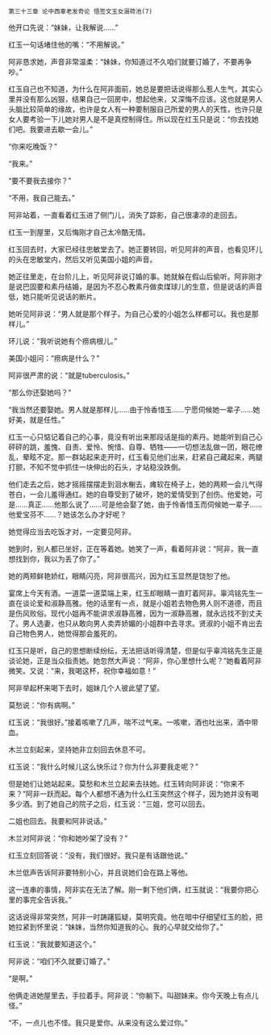    第三十三章 论中西辜老发奇论 悟签文玉女溺荷池(7) 

   他开口先说：“妹妹，让我解说……”

   红玉一句话堵住他的嘴：“不用解说。”

   阿非恳求她，声音非常温柔：“妹妹，你知道过不久咱们就要订婚了，不要再争吵。”

   红玉自己也不知道，为什么在阿非面前，她总是要把话说得那么惹人生气，其实心里并没有那么凶狠，结果自己一回房中，想起他来，又深悔不应该。这也就是男人头脑比较简单的缘故，也许是女人有一种要制服自己所爱的男人的天性，也许只是女人要考验一下儿她对男人是不是真控制得住。所以现在红玉只是说：“你去找她们吧。我要进去歇一会儿。”

   “你来吃晚饭？”

   “我来。”

   “要不要我去接你？”

   “不用，我自己能去。”

   阿非站着，一直看着红玉进了侧门儿，消失了踪影，自己很凄凉的走回去。

   红玉一到屋里，又后悔刚才自己太冷酷无情。

   红玉回去时，大家已经往忠敏堂去了。她正要转回，听见阿非的声音，也看见环儿的头在忠敏堂内，然后又听见美国小姐的声音。

   她正往里走，在台阶儿上，听见阿非说订婚的事。她就躲在假山后偷听。阿非刚才是说巴固要和素丹结婚，是因为不忍心教素丹做卖煤球儿的生意，但是说话的声音低，她只能听见说话的断片。

   她听见阿非说：“男人就是那个样子。为自己心爱的小姐怎么样都可以。我也是那样儿。”

   环儿说：“我听说她有个痨病根儿。”

   美国小姐问：“痨病是什么？”

   阿非很严肃的说：“就是tuberculosis。”

   “那么你还娶她吗？”

   “我当然还要娶她。男人就是那样儿……由于怜香惜玉……宁愿伺候她一辈子……她好美，就是任性。”

   红玉一心只惦记着自己的心事，竟没有听出来那段话是指的素丹。她能听到自己心砰砰的跳，羞愧、自责、爱怜、惋惜、自尊、牺牲——一切想法乱做一团，眼花缭乱，晕眩不定。那一群站起来走开时，红玉看见他们出来，赶紧自己藏起来，两腿打颤，不知不觉中抓住一块伸出的石头，才站稳没跌倒。

   他们走去之后，她才摇摇摆摆走到洄水榭去，瘫软在椅子上，她的两颊一会儿气得苍白，一会儿羞得通红。她的自尊受到了破坏，她的爱情受到了创伤。他爱她，可是……真正……他那么说了……可是他会娶了她，由于怜香惜玉而伺候她一辈子……他爱宝芬不……？她该怎么办才好呢？

   她觉得应当去吃饭才对，一定要见阿非。

   她到时，别人都已坐好，正在等着她。她笑了一声，看着阿非说：“阿非，我一直想找到你，我以为丢了你了。”

   她的两颊鲜艳娇红，眼睛闪亮，阿非很高兴，因为红玉显然是饶恕了他。

   宴席上今天有酒。一道菜一道菜端上来，红玉却眼睛一直盯着阿非。辜鸿铭先生一直在谈论爱和淑静高雅。他的话里有一点，就是小姐若去物色男人则不道德，而且是伤风败俗。现代小姐再不能讲求淑静高雅，因为一淑静高雅，就永远找不到丈夫了。男人选妻，也只从敢向男人卖弄娇媚的小姐群中去寻求。贤淑的小姐不肯出去自己物色男人，她觉得那会羞死的。

   红玉只是听，自己的思想断续纷纭，无法把话听得清楚，但是似乎辜鸿铭先生正是谈论她，正是当众指责她。她忽然大声说：“阿非，你心里想什么呢？”她看着阿非微笑。又说：“来，我喝这杯，祝你幸福如意！”

   阿非举起杯来喝下去时，姐妹几个人彼此望了望。

   莫愁说：“你有病啊。”

   红玉说：“我很好。”接着咳嗽了几声，喘不过气来。一咳嗽，酒也吐出来，酒中带血。

   木兰立刻起来，坚持她非立刻回去休息不可。

   红玉说：“我什么时候儿这么快乐过？你为什么非要我走呢？”

   但是她们让她站起来。莫愁和木兰立起来去扶她。红玉转向阿非说：“你来不来？”阿非一跃而起。每个人都想不通为什么红玉突然这个样子，因为她并没有喝多少酒。到了她自己的院子之后，红玉说：“三姐，您可以回去。

   二姐也回去。我要和阿非说话。”

   木兰对阿非说：“你和她吵架了没有？”

   红玉立刻回答说：“没有，我们很好。我只是有话跟他说。”

   木兰低声告诉阿非要特别小心，并且说她们会在路上等他。

   这一连串的事情，阿非实在无法了解。刚一剩下他们俩，红玉就说：“我要你把心里的事完全告诉我。”

   这话说得非常突然，阿非一时踌躇狐疑，莫明究竟。他在暗中仔细望红玉的脸，把她拉紧到怀里说：“妹妹，当然你知道我的心。我的心早就交给你了。”

   红玉说：“我就要知道这个。”

   阿非说：“咱们不久就要订婚了。”

   “是啊。”

   他俩走进她屋里去，手拉着手。阿非说：“你躺下。叫甜妹来。你今天晚上有点儿怪。”

   “不，一点儿也不怪。我只是爱你。从来没有这么爱过你。”

